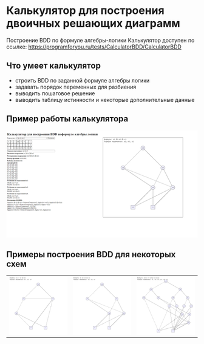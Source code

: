 # Калькулятор для построения двоичных решающих диаграмм

Построение BDD по формуле алгебры-логики
Калькулятор доступен по ссылке: https://programforyou.ru/tests/CalculatorBDD/CalculatorBDD

## Что умеет калькулятор
* строить BDD по заданной формуле алгебры логики
* задавать порядок переменных для разбиения
* выводить пошаговое решение
* выводить таблицу истинности и некоторые дополнительные данные

## Пример работы калькулятора

<img src='https://github.com/dronperminov/BDDCalculator/blob/main/examples/example.png' />

## Примеры построения BDD для некоторых схем

<table>
  <tr>
    <td width='33%'><img src='https://github.com/dronperminov/BDDCalculator/blob/main/examples/example1.png' /></td>
    <td width='33%'><img src='https://github.com/dronperminov/BDDCalculator/blob/main/examples/example2.png' /></td>
    <td width='33%'><img src='https://github.com/dronperminov/BDDCalculator/blob/main/examples/example3.png' /></td>
  </tr>
</table>